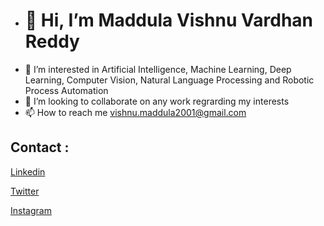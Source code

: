 - # 👋                 Hi, I’m Maddula Vishnu Vardhan Reddy
- 👀 I’m interested in Artificial Intelligence, Machine Learning, Deep Learning, Computer Vision, Natural Language Processing and Robotic Process Automation 
- 💞️ I’m looking to collaborate on any work regrarding my interests
- 📫 How to reach me vishnu.maddula2001@gmail.com
## Contact : 
  [Linkedin](https://www.linkedin.com/in/vishnu-vardhan-reddy-maddula/)
  
  [Twitter](https://twitter.com/vikkymvvr)
  
  [Instagram](https://www.instagram.com/vikkymvvr/)

<!---
mvvr/mvvr is a ✨ special ✨ repository because its `README.md` (this file) appears on your GitHub profile.
You can click the Preview link to take a look at your changes.
--->
